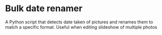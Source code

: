 # Bulk date renamer
A Python script that detects date taken of pictures and renames them to match a specific format. Useful when editing slideshow of multiple photos 
